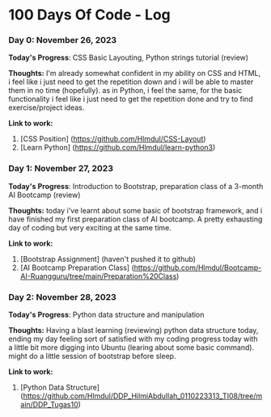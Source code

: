 # 100 Days Of Code - Log

### Day 0: November 26, 2023 

**Today's Progress**: CSS Basic Layouting, Python strings tutorial (review)

**Thoughts:** I'm already somewhat confident in my ability on CSS and HTML, i feel like i just need to get the repetition down and i will be able to master them in no time (hopefully). as in Python, i feel the same, for the basic functionality i feel like i just need to get the repetition done and try to find exercise/project ideas.

**Link to work:** 
1. [CSS Position] (https://github.com/Hlmdul/CSS-Layout)
2. [Learn Python] (https://github.com/Hlmdul/learn-python3)

### Day 1: November 27, 2023 

**Today's Progress**: Introduction to Bootstrap, preparation class of a 3-month AI Bootcamp (review)

**Thoughts:** today i've learnt about some basic of bootstrap framework, and i have finished my first preparation class of AI bootcamp. A pretty exhausting day of coding but very exciting at the same time.

**Link to work:** 
1. [Bootstrap Assignment] (haven't pushed it to github)
2. [AI Bootcamp Preparation Class] (https://github.com/Hlmdul/Bootcamp-AI-Ruangguru/tree/main/Preparation%20Class)

### Day 2: November 28, 2023 

**Today's Progress**: Python data structure and manipulation

**Thoughts:** Having a blast learning (reviewing) python data structure today, ending my day feeling sort of satisfied with my coding progress today with a little bit more digging into Ubuntu (learing about some basic command). might do a little session of bootstrap before sleep.

**Link to work:** 
1. [Python Data Structure] (https://github.com/Hlmdul/DDP_HilmiAbdullah_0110223313_TI08/tree/main/DDP_Tugas10)



